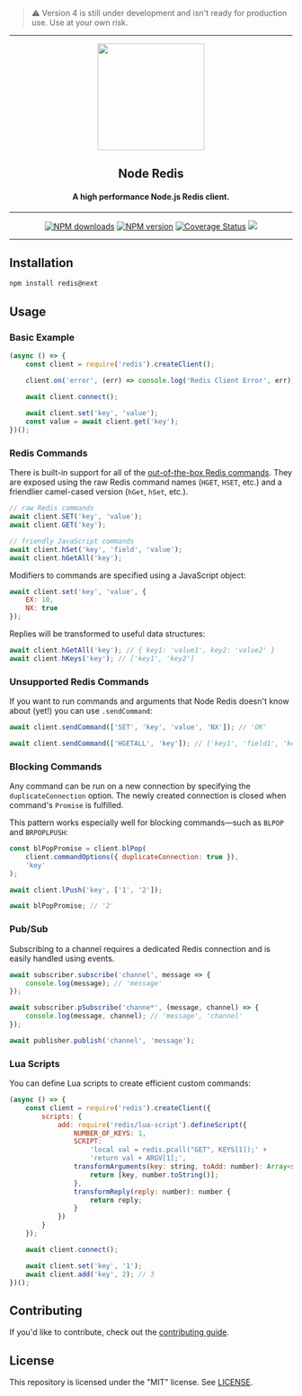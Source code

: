 > :warning: Version 4 is still under development and isn't ready for production use. Use at your own risk.

---

<p align="center">
    <a href="https://github.com/noderedis/node-redis/">
        <img width="190px" src="https://static.invertase.io/assets/node_redis_logo.png" />
    </a>
    <h2 align="center">Node Redis</h2>
    <h4 align="center">A high performance Node.js Redis client.</h4>
</p>

---

<p align="center">
    <a href="https://www.npmjs.com/package/redis/v/next"><img src="https://img.shields.io/npm/dm/redis.svg" alt="NPM downloads"/></a>
    <a href="https://www.npmjs.com/package/redis/v/next"><img src="https://img.shields.io/npm/v/redis/next" alt="NPM version"/></a>
    <a href="https://coveralls.io/github/NodeRedis/node-redis?branch=v4"><img src="https://coveralls.io/repos/github/NodeRedis/node-redis/badge.svg?branch=v4" alt="Coverage Status"/></a>
    <a href="https://discord.gg/XMMVgxUm"><img src="https://img.shields.io/discord/697882427875393627?style=flat-square"/></a>
</p>

---

## Installation

```bash
npm install redis@next
```

## Usage

### Basic Example

```javascript
(async () => {
    const client = require('redis').createClient();

    client.on('error', (err) => console.log('Redis Client Error', err));
    
    await client.connect();

    await client.set('key', 'value');
    const value = await client.get('key');
})();
```

### Redis Commands

There is built-in support for all of the [out-of-the-box Redis commands](https://redis.io/commands). They are exposed using the raw Redis command names (`HGET`, `HSET`, etc.) and a friendlier camel-cased version (`hGet`, `hSet`, etc.).

```javascript
// raw Redis commands
await client.SET('key', 'value');
await client.GET('key');

// friendly JavaScript commands
await client.hSet('key', 'field', 'value');
await client.hGetAll('key');
```

Modifiers to commands are specified using a JavaScript object:

```javascript
await client.set('key', 'value', {
    EX: 10,
    NX: true
});
```

Replies will be transformed to useful data structures:

```javascript
await client.hGetAll('key'); // { key1: 'value1', key2: 'value2' }
await client.hKeys('key'); // ['key1', 'key2']
```

### Unsupported Redis Commands

If you want to run commands and arguments that Node Redis doesn't know about (yet!) you can use `.sendCommand`:

```javascript
await client.sendCommand(['SET', 'key', 'value', 'NX']); // 'OK'

await client.sendCommand(['HGETALL', 'key']); // ['key1', 'field1', 'key2', 'field2']
```

### Blocking Commands

Any command can be run on a new connection by specifying the `duplicateConnection` option. The newly created connection is closed when command's `Promise` is fulfilled.

This pattern works especially well for blocking commands—such as `BLPOP` and `BRPOPLPUSH`:

```javascript
const blPopPromise = client.blPop(
    client.commandOptions({ duplicateConnection: true }),
    'key'
);

await client.lPush('key', ['1', '2']);

await blPopPromise; // '2'
```

### Pub/Sub

Subscribing to a channel requires a dedicated Redis connection and is easily handled using events.

```javascript
await subscriber.subscribe('channel', message => {
    console.log(message); // 'message'
});

await subscriber.pSubscribe('channe*', (message, channel) => {
    console.log(message, channel); // 'message', 'channel'
});

await publisher.publish('channel', 'message');
```

### Lua Scripts

You can define Lua scripts to create efficient custom commands:

```javascript
(async () => {
    const client = require('redis').createClient({
        scripts: {
            add: require('redis/lua-script').defineScript({
                NUMBER_OF_KEYS: 1,
                SCRIPT:
                    'local val = redis.pcall("GET", KEYS[1]);' +
                    'return val + ARGV[1];',
                transformArguments(key: string, toAdd: number): Array<string> {
                    return [key, number.toString()];
                },
                transformReply(reply: number): number {
                    return reply;
                }
            })
        }
    });

    await client.connect();

    await client.set('key', '1');
    await client.add('key', 2); // 3
})();
```

## Contributing

If you'd like to contribute, check out the [contributing guide](CONTRIBUTING.md).

## License

This repository is licensed under the "MIT" license. See [LICENSE](LICENSE).
